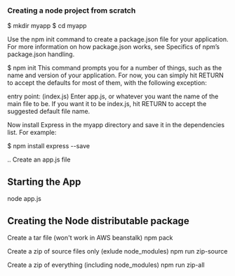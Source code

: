 ### Creating a node project from scratch

$ mkdir myapp
$ cd myapp

Use the npm init command to create a package.json file for your application. For more information on how package.json works, see Specifics of npm’s package.json handling.

$ npm init
This command prompts you for a number of things, such as the name and version of your application. For now, you can simply hit RETURN to accept the defaults for most of them, with the following exception:

entry point: (index.js)
Enter app.js, or whatever you want the name of the main file to be. If you want it to be index.js, hit RETURN to accept the suggested default file name.

Now install Express in the myapp directory and save it in the dependencies list. For example:

$ npm install express --save

.. Create an app.js file

## Starting the App

node app.js

## Creating the Node distributable package 

Create a tar file (won't work in AWS beanstalk)
npm pack

Create a zip of source files only (exlude node_modules)
npm run zip-source

Create a zip of everything (including node_modules)
npm run zip-all
